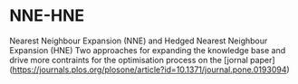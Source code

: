# NNE-HNE
Nearest Neighbour Expansion (NNE) and Hedged Nearest Neighbour Expansion (HNE)
Two approaches for expanding the knowledge base and drive more contraints for the optimisation process on the [jornal paper] (https://journals.plos.org/plosone/article?id=10.1371/journal.pone.0193094)
